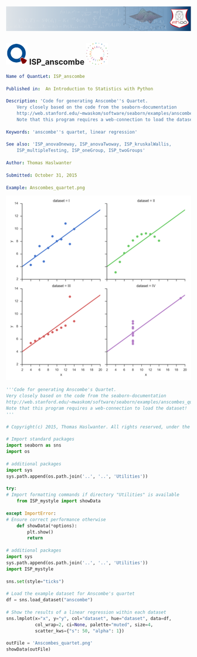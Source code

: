 [<img src="../../../../pictures/quantletLogo_FH.png" alt="Intro to Statistics with Python">](https://github.com/thomas-haslwanter/statsintro_python)

## [<img src="../../../../pictures/qloqo.png" alt="Visit QuantNet">](http://quantlet.de/) **ISP_anscombe** [<img src="../../../../pictures/QN2.png" width="60" alt="Visit QuantNet 2.0">](http://quantlet.de/d3/ia)


```yaml
Name of QuantLet: ISP_anscombe

Published in:  An Introduction to Statistics with Python

Description: 'Code for generating Anscombe''s Quartet.
    Very closely based on the code from the seaborn-documentation
    http://web.stanford.edu/~mwaskom/software/seaborn/examples/anscombes_quartet.html
    Note that this program requires a web-connection to load the dataset!'

Keywords: 'anscombe''s quartet, linear regression'

See also: 'ISP_anovaOneway, ISP_anovaTwoway, ISP_kruskalWallis,
    ISP_multipleTesting, ISP_oneGroup, ISP_twoGroups' 

Author: Thomas Haslwanter 

Submitted: October 31, 2015 

Example: Anscombes_quartet.png  
```

![Anscombe](Anscombes_quartet.png)

```py
'''Code for generating Anscombe's Quartet.
Very closely based on the code from the seaborn-documentation
http://web.stanford.edu/~mwaskom/software/seaborn/examples/anscombes_quartet.html
Note that this program requires a web-connection to load the dataset!
'''

# Copyright(c) 2015, Thomas Haslwanter. All rights reserved, under the BSD 3-Clause License

# Import standard packages
import seaborn as sns
import os

# additional packages
import sys
sys.path.append(os.path.join('..', '..', 'Utilities'))

try:
# Import formatting commands if directory "Utilities" is available
    from ISP_mystyle import showData 
    
except ImportError:
# Ensure correct performance otherwise
    def showData(*options):
        plt.show()
        return

# additional packages
import sys
sys.path.append(os.path.join('..', '..', 'Utilities'))
import ISP_mystyle

sns.set(style="ticks")

# Load the example dataset for Anscombe's quartet
df = sns.load_dataset("anscombe")

# Show the results of a linear regression within each dataset
sns.lmplot(x="x", y="y", col="dataset", hue="dataset", data=df,
           col_wrap=2, ci=None, palette="muted", size=4,
           scatter_kws={"s": 50, "alpha": 1})           

outFile = 'Anscombes_quartet.png'
showData(outFile)
```
